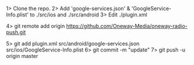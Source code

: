 1> Clone the repo.
2> Add 'google-services.json' & 'GoogleService-Info.plist' to ./src/ios and ./src/android
3> Edit ./plugin.xml

4> git remote add origin https://github.com/Oneway-Media/oneway-radio-push.git

5> git add plugin.xml src/android/google-services.json src/ios/GoogleService-Info.plist
6> git commit -m "update"
7> git push -u origin master